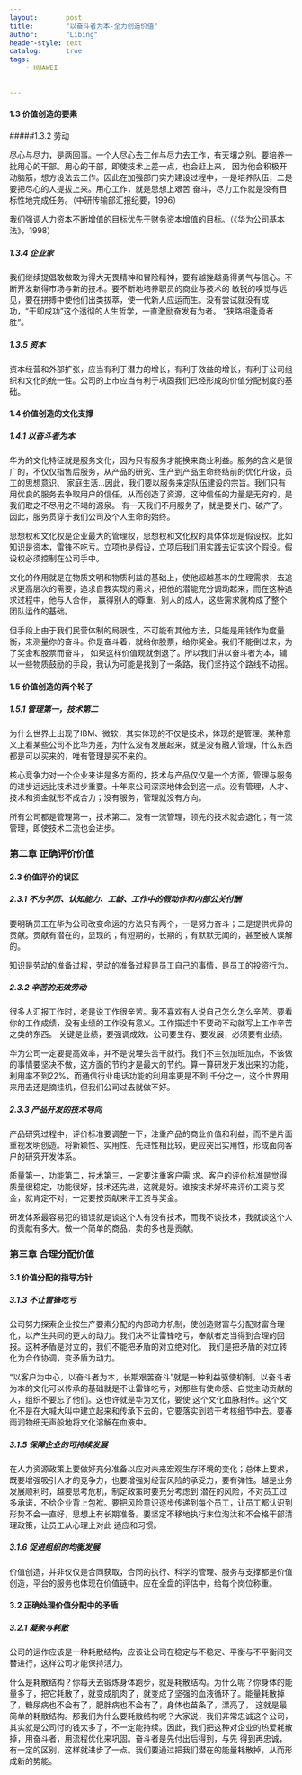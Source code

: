 ```yaml
---
layout:       post
title:        "以奋斗者为本-全力创造价值"
author:       "Libing"
header-style: text
catalog:      true
tags:
    - HUAWEI

    
---
```


#### 1.3 价值创造的要素

#####1.3.2 劳动

尽心与尽力，是两回事。一个人尽心去工作与尽力去工作，有天壤之别。要培养一批用心的干部。用心的干部，即使技术上差一点，也会赶上来，
因为他会积极开动脑筋，想方设法去工作。因此在加强部门实力建设过程中，一是培养队伍，二是要把尽心的人提拔上来。用心工作，就是思想上艰苦
奋斗，尽力工作就是没有目标性地完成任务。（中研传输部汇报纪要，1996）

我们强调人力资本不断增值的目标优先于财务资本增值的目标。（《华为公司基本法》，1998）

##### 1.3.4 企业家
我们继续提倡敢做敢为得大无畏精神和冒险精神，要有越挫越勇得勇气与信心。不断开发新得市场与新的技术。要不断地培养职员的商业与技术的
敏锐的嗅觉与远见，要在拼搏中使他们出类拔萃，使一代新人应运而生。没有尝试就没有成功，“干即成功”这个透彻的人生哲学，一直激励奋发有为者。
“狭路相逢勇者胜”。

##### 1.3.5 资本
资本经营和外部扩张，应当有利于潜力的增长，有利于效益的增长，有利于公司组织和文化的统一性。公司的上市应当有利于巩固我们已经形成的价值分配制度的基础。

#### 1.4 价值创造的文化支撑
##### 1.4.1 以奋斗者为本
华为的文化特征就是服务文化，因为只有服务才能换来商业利益。服务的含义是很广的，不仅仅指售后服务，从产品的研究、生产到产品生命终结前的优化升级，员工的思想意识、
家庭生活...因此，我们要以服务来定队伍建设的宗旨。我们只有用优良的服务去争取用户的信任，从而创造了资源，这种信任的力量是无穷的，是我们取之不尽用之不竭的源泉。
有一天我们不用服务了，就是要关门、破产了。因此，服务贯穿于我们公司及个人生命的始终。

思想权和文化权是企业最大的管理权，思想权和文化权的具体体现是假设权。比如知识是资本，雷锋不吃亏。立项也是假设，立项后我们用实践去证实这个假设。假设权必须控制在公司手中。

文化的作用就是在物质文明和物质利益的基础上，使他超越基本的生理需求，去追求更高层次的需要，追求自我实现的需求，把他的潜能充分调动起来，而在这种追求过程中，他与人合作，
赢得别人的尊重、别人的成人，这些需求就构成了整个团队运作的基础。

但手段上由于我们民营体制的局限性，不可能有其他方法，只能是用钱作为度量衡，来测量你的奋斗。你是奋斗着，就给你股票，给你奖金。我们不能倒过来，为了奖金和股票而奋斗，
如果这样价值观就倒退了。所以我们讲以奋斗者为本，辅以一些物质鼓励的手段，我认为可能是找到了一条路，我们坚持这个路线不动摇。

#### 1.5 价值创造的两个轮子
##### 1.5.1 管理第一，技术第二
为什么世界上出现了IBM、微软，其实体现的不仅是技术，体现的是管理。某种意义上看某些公司不比华为差，为什么没有发展起来，就是没有融入管理，什么东西都是可以买来的，唯有管理是买不来的。

核心竞争力对一个企业来讲是多方面的，技术与产品仅仅是一个方面，管理与服务的进步远远比技术进步重要。十年来公司深深地体会到这一点。没有管理，人才、技术和资金就形不成合力；没有服务，管理就没有方向。

所有公司都是管理第一，技术第二。没有一流管理，领先的技术就会退化；有一流管理，即使技术二流也会进步。

### 第二章 正确评价价值
#### 2.3 价值评价的误区
##### 2.3.1 不为学历、认知能力、工龄、工作中的假动作和内部公关付酬
要明确员工在华为公司改变命运的方法只有两个，一是努力奋斗；二是提供优异的贡献。贡献有潜在的，显现的；有短期的，长期的；有默默无闻的，甚至被人误解的。

知识是劳动的准备过程，劳动的准备过程是员工自己的事情，是员工的投资行为。

##### 2.3.2 辛苦的无效劳动
很多人汇报工作时，老是说工作很辛苦。我不喜欢有人说自己怎么怎么辛苦。要看你的工作成绩，没有业绩的工作没有意义。工作描述中不要动不动就写上工作辛苦之类的东西。
关键是业绩，要强调成效。公司要生存、要发展，必须要有业绩。

华为公司一定要提高效率，并不是说埋头苦干就行。我们不主张加班加点，不该做的事情要坚决不做，这方面的节约才是最大的节约。算一算研发开发出来的功能，利用率不到22%，而通信行业电话功能的利用率更是不到
千分之一，这个世界用来用去还是摘挂机，但我们公司过去就做不好。

##### 2.3.3 产品开发的技术导向
产品研究过程中，评价标准要调整一下，注重产品的商业价值和利益，而不是片面重视发明创造。将新颖性、实用性、先进性相比较，更应突出实用性，形成面向客户的研究开发体系。

质量第一，功能第二，技术第三，一定要注重客户需  求。客户的评价标准是觉得质量很稳定，功能很好，技术还先进，这就是好。谁按技术好坏来评价工资与奖金，就肯定不对，一定要按贡献来评工资与奖金。

研发体系最容易犯的错误就是谈这个人有没有技术，而我不谈技术，我就谈这个人的贡献有多大。做一个简单的商品，卖的多也是贡献。

### 第三章 合理分配价值
#### 3.1 价值分配的指导方针
##### 3.1.3 不让雷锋吃亏
公司努力探索企业按生产要素分配的内部动力机制，使创造财富与分配财富合理化，以产生共同的更大的动力。我们决不让雷锋吃亏，奉献者定当得到合理的回报。这种矛盾是对立的，我们不能把矛盾的对立绝对化。
我们是把矛盾的对立转化为合作协调，变矛盾为动力。

“以客户为中心，以奋斗者为本，长期艰苦奋斗”就是一种利益驱使机制。以奋斗者为本的文化可以传承的基础就是不让雷锋吃亏，对那些有使命感、自觉主动贡献的人，组织不要忘了他们。这也许就是华为文化，要使
这个文化血脉相传。这个文化不是在大喊大叫中建立起来和传承下去的，它要落实到若干考核细节中去。要春雨润物细无声般地将文化溶解在血液中。

##### 3.1.5 保障企业的可持续发展
在人力资源政策上要做好充分准备以应对未来宏观生存环境的变化；总体上要求，既要增强吸引人才的竞争力，也要增强对经营风险的承受力，要有弹性。越是业务发展顺利时，越要思考危机，制定政策时要充分考虑到
潜在的风险，不对员工过多承诺，不给企业背上包袱。要把风险意识逐步传递到每个员工，让员工都认识到形势不会一直好，思想上有长期准备。要坚定不移地执行末位淘汰和不合格干部清理政策，让员工从心理上对此
适应和习惯。

##### 3.1.6 促进组织的均衡发展
价值创造，并非仅仅是合同获取，合同的执行、科学的管理、服务与支撑都是价值创造，平台的服务也体现在价值链中。应在全盘的评估中，给每个岗位称重。


#### 3.2 正确处理价值分配中的矛盾
##### 3.2.1 凝聚与耗散
公司的运作应该是一种耗散结构，应该让公司在稳定与不稳定、平衡与不平衡间交替进行，这样公司才能保持活力。

什么是耗散结构？你每天去锻炼身体跑步，就是耗散结构。为什么呢？你身体的能量多了，把它耗散了，就变成肌肉了，就变成了坚强的血液循环了。能量耗散掉了，糖尿病也不会有了，肥胖病也不会有了，身体也苗条了，漂亮了，
这就是最简单的耗散结构。那我们为什么要耗散结构呢？大家说，我们非常忠诚这个公司，其实就是公司付的钱太多了，不一定能持续。因此，我们把这种对企业的热爱耗散掉，用奋斗者，用流程优化来巩固。奋斗者是先付出后得到，与先
得到再忠诚，有一定的区别，这样就进步了一点。我们要通过把我们潜在的能量耗散掉，从而形成新的势能。





